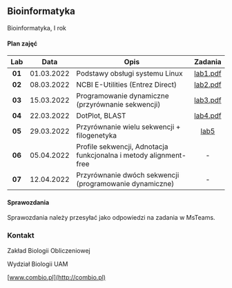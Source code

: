 ## Bioinformatyka

Bioinformatyka, I rok

#### Plan zajęć

| Lab | Data | Opis | Zadania |
| :---: | --- | --- | :---: |
| **01** | 01.03.2022 | Podstawy obsługi systemu Linux  | [lab1.pdf](lab1.pdf) |
| **02** | 08.03.2022 | NCBI E-Utilities (Entrez Direct)  | [lab2.pdf](lab2.pdf)  |
| **03** | 15.03.2022 | Programowanie dynamiczne (przyrównanie sekwencji) | [lab3.pdf](lab3.pdf)  |
| **04** | 22.03.2022 | DotPlot, BLAST | [lab4.pdf](lab4.pdf)  |
| **05** | 29.03.2022 | Przyrównanie wielu sekwencji + filogenetyka  | [lab5](lab5.md)  |
| **06** | 05.04.2022 | Profile sekwencji, Adnotacja funkcjonalna i metody alignment-free  | - |
| **07** | 12.04.2022 | Przyrównanie dwóch sekwencji (programowanie dynamiczne) | -  |


#### Sprawozdania

Sprawozdania należy przesyłać jako odpowiedzi na zadania w MsTeams.


### Kontakt

Zakład Biologii Obliczeniowej

Wydział Biologii UAM

[www.combio.pl](http://combio.pl)